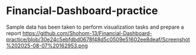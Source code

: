 # Financial-Dashboard-practice
Sample data has been taken to perform visualization tasks and prepare a report
https://github.com/Shohom-13/Financial-Dashboard-practice/blob/30e24c5ebfdbd0678f48d5c0509e51602ee8deaf/Screenshot%202025-08-07%20162953.png
